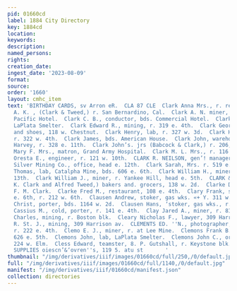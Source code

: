 ```yaml
---
pid: 01660cd
label: 1884 City Directory
key: 1884cd
location: 
keywords: 
description: 
named_persons: 
rights: 
creation_date: 
ingest_date: '2023-08-09'
format: 
source: 
order: '1660'
layout: cmhc_item
text: 'BIRTHDAY CARDS, sv Arron eR.  CLA 87 CLE  Clark Anna Mrs., r. rear 113 w. 8th.  Clark
  A. K. , (Clark & Tweed,) r. San Bernardino, Cal.  Clark A. N. miner, bds. Grand
  Pacific Hotel.  Clark C. B., conductor, bds. Commercial Hotel.  Clark C. W. lab,
  LaPlata Smelter.  Clark Edward R., mining, r. 319 e. 4th.  Clark George A., boots
  and shoes, 118 w. Chestnut.  Clark Henry, lab, r. 327 w. 3d.  Clark Henry C., paper-hanger,
  r. 322 w. 4th.  Clark James, bds. American House.  Clark John, warehouseman, John
  Harvey, r. 328 e. 11th.  Clark John’s. jrs (Babcock & Clark,) r. 206, w. 8th.  Clark
  Mary F. Mrs., matron, Grand Army Hospital.  Clark M. L. Mrs., r. 116 e. 5th.  Clark
  Oresta E., engineer, r. 121 w. 10th.  CLARK R. NEILSON, gen’! manager Chrysolite
  Silver Mining Co., office, head e. 12th.  Clark Sarah, Mrs. r. 519 e. 6th.  Clark.
  Thomas, lab, Catalpha Mine, bds. 606 e. 6th.  Clark William H., miner, r. 132 e.
  13th.  Clark William J., miner, r. Yankee Hill, head e. 5th.  CLARK & TWEED, (A.
  K. Clark and Alfred Tweed,) bakers and. grocers, 138 w. 2d.  Clarke David Ps with
  F. M. Clark.  Clarke Fred M., restaurant, 108 e. 4th.  Clary Frank, shoemkr, 110
  e. 6th, r. 212 w. 6th.  Clausen Andrew, stoker, gas wks. «+ Y. 311 w. Elm.  Clausen
  Christ, porter, bds. 1164 w. 2d.  Clausen Hans, ‘stoker, gas wks., r. 201 w. Chestnut.  Clay
  Cassius M., cold, porter, r. 141 e. 4th.  Clay Jared A., miner, r. 815 e. 7th.  Cleary
  Charles, mining, r. Boston blk.  Cleary Nicholas F., lawyer, 309 Harrison av.  Cleary
  R. St. J., mining, 309 Harrison av.  CLEMENTS ED. ''N., photographer, 105 e. 4th,
  r. 222 e. 4th.  Clemo E. J., miner, r. at Lee Mine.  Clemons Frank B., ‘miner, bds.
  626 e. 5th.  Clemons John, lab, LaPlata Smelter.  Clemons John C., ore hauler, r.
  224 w. Elm.  Cless Edward, teamster, 8. P. Gutshall, r. Keystone blk.  PAINTERS’
  SUPPLIES oiescn’&‘ovren''s, 119 5. atu st       '
thumbnail: "/img/derivatives/iiif/images/01660cd/full/250,/0/default.jpg"
full: "/img/derivatives/iiif/images/01660cd/full/1140,/0/default.jpg"
manifest: "/img/derivatives/iiif/01660cd/manifest.json"
collection: directories
---
```

